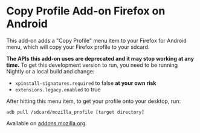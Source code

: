 Copy Profile Add-on Firefox on Android
============================================

This add-on adds a "Copy Profile" menu item to your Firefox for Android menu,
which will copy your Firefox profile to your sdcard.

**The APIs this add-on uses are deprecated and it may stop working at any
time.** To get this development version to run, you need to be running Nightly
or a
local build and change:
- `xpinstall-signatures.required` to false **at your own risk**
- `extensions.legacy.enabled` to true

After hitting this menu item, to get your profile onto your desktop, run:
```
adb pull /sdcard/mozilla_profile [target directory]
```

Available on [addons.mozilla.org](https://addons.mozilla.org/en-US/android/addon/copy-profile/).
